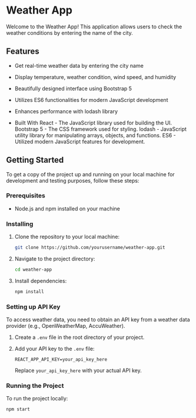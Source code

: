 # Weather App

Welcome to the Weather App! This application allows users to check the weather conditions by entering the name of the city. 

## Features

- Get real-time weather data by entering the city name
- Display temperature, weather condition, wind speed, and humidity
- Beautifully designed interface using Bootstrap 5
- Utilizes ES6 functionalities for modern JavaScript development
- Enhances performance with lodash library

- Built With
React - The JavaScript library used for building the UI.
Bootstrap 5 - The CSS framework used for styling.
lodash - JavaScript utility library for manipulating arrays, objects, and functions.
ES6 - Utilized modern JavaScript features for development.

## Getting Started

To get a copy of the project up and running on your local machine for development and testing purposes, follow these steps:

### Prerequisites

- Node.js and npm installed on your machine

### Installing

1. Clone the repository to your local machine:

    ```bash
    git clone https://github.com/yourusername/weather-app.git
    ```

2. Navigate to the project directory:

    ```bash
    cd weather-app
    ```

3. Install dependencies:

    ```bash
    npm install
    ```

### Setting up API Key

To access weather data, you need to obtain an API key from a weather data provider (e.g., OpenWeatherMap, AccuWeather).

1. Create a `.env` file in the root directory of your project.

2. Add your API key to the `.env` file:

    ```
    REACT_APP_API_KEY=your_api_key_here
    ```

    Replace `your_api_key_here` with your actual API key.

### Running the Project

To run the project locally:

```bash
npm start



